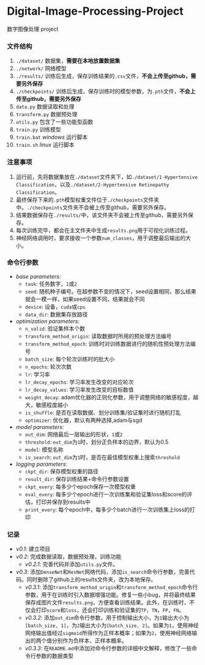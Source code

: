 # Digital-Image-Processing-Project
数字图像处理 project

### 文件结构

1. `./dataset/` 数据集，**需要在本地放置数据集**
2. `./network/` 网络模型
3. `./results/` 训练后生成，保存训练结果的`.csv`文件，**不会上传至github，需要另外保存**
4. `./checkpoints/` 训练后生成，保存训练时的模型参数，为`.pth`文件，**不会上传至github，需要另外保存**
5. `data.py` 数据读取和处理
6. `transform.py` 数据预处理
7. `utils.py` 包含了一些功能型函数
8. `train.py` 训练模型
9. `train.bat` *windows* 运行脚本
10. `train.sh` *linux* 运行脚本

### 注意事项

1. 运行前，先将数据集放在`./dataset`文件夹下，如`./dataset/1-Hypertensive Classification`，以及`./dataset/2-Hypertensive Retinopathy Classification`。
2. 最终保存下来的`.pth`模型权重文件位于`./checkpoints`文件夹中。`./checkpoints`文件夹不会被上传至github，需要另外保存。
3. 结果数据保存在`./results/`中，该文件夹不会被上传至github，需要另外保存。
4. 每次训练完毕，都会在主文件夹中生成`results.png`用于可视化训练过程。
5. 神经网络调用时，要求接收一个参数`num_classes`，用于调整最后输出的大小。

### 命令行参数
- *base parameters*:
  - `task`: 任务数字，`1`或`2`
  - `seed`: 随机种子编号。在超参数不变的情况下，seed设置相同，那么结果就会一模一样，如果seed设置不同，结果就会不同
  - `device`: 设备，`cuda`或`cpu`
  - `data_dir`: 数据集存放路径
- *optimization parameters*:
  - `n_valid`: 验证集样本个数
  - `transform_method_origin`: 读取数据时所用的预处理方法编号
  - `transform_method_epoch`: 训练时对训练数据进行的随机性预处理方法编号
  - `batch_size`: 每个轮次训练时的批大小
  - `n_epochs`: 轮次次数
  - `lr`: 学习率
  - `lr_decay_epochs`: 学习率发生改变的对应轮次
  - `lr_decay_values`: 学习率发生改变的目标数值
  - `weight_decay`: adam优化器的正则化参数，用于调整网络的敏感程度，越大，敏感程度越小
  - `is_shuffle`: 是否在读取数据、划分训练集/验证集时进行随机打乱
  - `optimizer`: 优化器，默认有两种选择,adam与sgd
- *model parameters*:
  - `out_dim`: 网络最后一层输出的形状，`1`或`2`
  - `threshold`: `out_dim`为`1`时，划分正负样本的边界，默认为0.5
  - `model`: 模型名称
  - `is_search`: `out_dim`为`1`时，是否在最佳模型权重上搜索`threshold`
- *logging parameters*:
  - `ckpt_dir`: 保存模型权重的路径
  - `result_dir`: 保存训练结果+命令行参数设置
  - `ckpt_every`: 每多少个epoch保存一次模型权重
  - `eval_every`: 每多少个epoch进行一次训练集和验证集loss和score的评估，打印并保存到results中
  - `print_every`: 每个epoch中，每多少个batch进行一次训练集上loss的打印

### 记录

- *v0.1*: 建立项目
- *v0.2*: 完成数据读取，数据预处理，训练功能
  - *v0.2.1*: 完善代码并添加`utils.py`文件。
- *v0.3*: 添加`DenseNet`和`ResNet`网络代码，添加`is_search`命令行参数，完善代码。同时删除了github上的results文件夹，改为本地保存。
  - *v0.3.1*: 添加`transform_method_origin`和`transform_method_epoch`命令行参数，用于在训练时引入数据增强功能。修复一些小bug，并将最终结果保存成图片文件`results.png`，方便查看训练结果。此外，在训练时，不仅会打印`score`和`loss`，还会打印训练和验证集的`TP`，`TN`，`FP`，`FN`。
  - *v0.3.2*: 添加`out_dim`命令行参数，用于控制输出大小，为`1`输出大小为`[batch_size, 1]`，为`2`输出大小为`[batch_size, 2]`。如果为`1`，使用神经网络输出值经过`sigmoid`所得作为正样本概率；如果为`2`，使用神经网络输出的两个值分别作为负样本、正样本概率。
  - *v0.3.3*: 在`README.md`中添加对命令行参数的详细中文解释，修改了一些命令行参数的数据类型